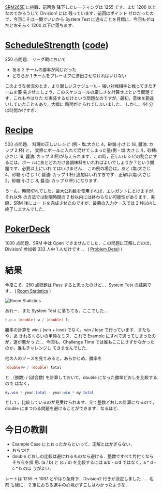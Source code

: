 <!--
date: 2005-09-28
slug: srm265
title: SRM265 - Division2落ち...
-->

[SRM265E](http://www.topcoder.com/stat?c=round_overview&rd=8007) に挑戦．前回急
降下したレーティングは 1255 です．まだ 1200 以上なのでかろうじて Division1 には
残っています．前回はポイント ゼロだったので，今回こそは一問でいいから System
Test に通ることを目標に．今回もゼロだとおそらく 1200 以下に落ちます．

# [ScheduleStrength](http://www.topcoder.com/stat?c=problem_statement&pm=1993&rd=8007) ([code](http://www.topcoder.com/stat?c=problem_solution&rm=203701&rd=8007&pm=1993&cr=15632820))

250 点問題． リーグ戦において

- ある 2 チームの勝率が同じだった
- どちらか 1 チームをプレーオフに進出させなければいけない

このような状況のとき，より厳しいスケジュール・強い対戦相手と戦ってきたチームを優
先させましょう．このスケジュールの厳しさを計算せよという問題です．これもやはりた
だ実装するだけという問題なのですが，最初，意味を勘違いしていたこともあり，大幅に
時間がとられてしまいました． しかし，44 分は時間かけすぎ．

# [Recipe](http://www.topcoder.com/stat?c=problem_statement&pm=4708&rd=8007)

500 点問題． 料理の正しいレシピ (例 - 塩:大さじ 4，砂糖:小さじ 18, 醤油: カップ
2 杯) と， 実際にボールに入れて混ぜてしまった量(例 - 塩:大さじ 4，砂糖:小さじ
19, 醤油: カップ 3 杯)が与えられます．この時，正しいレシピの割合にするには，ボー
ルにあとどれだけ各調味料をいれればよいでしょうか？という問題です．必要以上にいれ
てはいけません． この例の場合は，あと (塩:大さじ 4，砂糖:小さじ 17, 醤油: カップ
1 杯) 追加はいれすぎです．正解は(塩:大さじ 2，砂糖:小さじ 8, 醤油: カップ 0 杯)
になります．

うーん，時間切れでした．最大公約数を使用すれば，エレガントにとけますが，それ以外
の方法では制限時間の 2 秒以内には終わらない可能性があります．実際，SRM 後にコー
ドを完成させたのですが，最悪の入力ケースでは 2 秒以内に終了しませんでした．

# [PokerDeck](http://www.topcoder.com/stat?c=problem_statement&pm=1981&rd=8007)

1000 点問題．SRM 中は Open できませんでした．この問題に正解したのは，Division1
参加者 333 人中 1 人だけです．． (
[Problem Detail](http://www.topcoder.com/tc?module=ProblemDetail&rd=8007&pm=1981)
)

# 結果

今度こそ，250 点問題は Pass すると思ったのけど..．System Test の結果です． (
[Room Statistics](http://www.topcoder.com/stat?c=coder_room_stats&cr=15632820&rd=8007&rm=203701)
)

![Room Statistics](http://static.flickr.com/6/74681550_405b300ecd_o.png)

あれー．また System Test に落ちてる．ここでした．．

```java
t.p = (double) w / (double) l;
```

勝率の計算を win / (win + lose) でなく，win / lose で行っています．またもや，あ
きれるくらいの単純なミス．これで Example にすべて通ってしまったのが，運が悪かっ
た．．今回も，Challenge Time では誰もここにきずかなかったのか，誰もチャレンジし
てきませんでした．

他の人のソースを見てみると，あらかじめ，勝率を

```java
(double)w / (double) total
```

と （勝数) / (試合数) を計算しておいて，double になった勝率どおしを比較するので
はなく，

```java
my.win * your.total - your.win * my.total
```

として，比較しているのが見受けられます．全て整数どおしの計算になるので，double
にまつわる問題を避けることができます．なるほど．

# 今日の教訓

- Example Case にとおったからといって，正解とはかぎらない．
- おちつけ
- double どおしの比較は避けれるものなら避ける．整数ですべて片付くならそちらを採
  用. (a / b) と (c / d) を比較するには a/b - c/d ではなく，a \* d - c \* b のほ
  うがよい．

レートは 1255 -&gt; 1097 とやはり急降下．Division2 行きが決定しました．．．名前
も緑に． 2 軍におちる選手の心境がすこしはわかったような．
